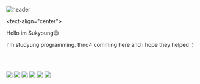 ![header](https://capsule-render.vercel.app/api?type=wave&color=auto&height=300&section=header&text=Ericabyss&fontSize=95)

<text-align="center">

Hello im Sukyoung😊

I'm studyung programming.
thnq4 comming here and i hope they helped :)

   <br/>
   <br/>
      
<img src="https://img.shields.io/badge/HTML5-E34F26?style=flat-square&logo=HTML5&logoColor=white"/></a>
<img src="https://img.shields.io/badge/CSS-1572B6?style=flat-square&logo=CSS3&logoColor=white"/></a>
<img src="https://img.shields.io/badge/JavaScript-F7DF1E?style=flat-square&logo=JavaScript&logoColor=white"/></a>
<img src="https://img.shields.io/badge/React-61DAFB?style=flat-square&logo=React&logoColor=white"/></a>
<img src="https://img.shields.io/badge/TypeScript-3178C6?style=flat-square&logo=TypeScript&logoColor=white"/></a>
<img src="https://img.shields.io/badge/Github-181717?style=flat-square&logo=Github&logoColor=white"/></a>
</text>
